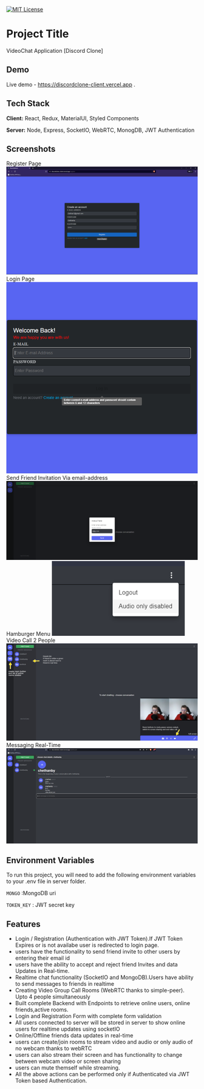 [![MIT License](https://img.shields.io/badge/License-MIT-green.svg)](https://choosealicense.com/licenses/mit/)




# Project Title
VideoChat Application [Discord Clone] 





## Demo

Live demo - https://discordclone-client.vercel.app .


## Tech Stack

**Client:** React, Redux, MaterialUI, Styled Components

**Server:** Node, Express, SocketIO, WebRTC, MonogDB, JWT Authentication


## Screenshots

Register Page
![App Screenshot](./registerPage.png)
Login Page
![App Screenshot](./loginPage.png)
Send Friend Invitation Via email-address
![App Screenshot](./sendFriendInvite.png)
Hamburger Menu
![App Screenshot](./hamburgerMenu.png)
Video Call 2 People
![App Screenshot](./videoStream.png)
Messaging Real-Time
![App Screenshot](./message.png)


## Environment Variables

To run this project, you will need to add the following environment variables to your .env file
in server folder.

`MONGO` :MongoDB uri

`TOKEN_KEY` : JWT secret key


## Features

- Login / Registration (Authentication with JWT Token).If JWT Token Expires or is not availabe user is redirected to login page.
- users have the functionality to send friend invite to other users by entering their email id
- users have the ability to accept and reject friend Invites and data Updates in Real-time.
- Realtime chat functionality (SocketIO and MongoDB).Users have ability to send messages to friends in realtime
- Creating Video Group Call Rooms (WebRTC thanks to simple-peer). Upto 4 people simultaneously
- Built complete Backend with Endpoints to retrieve online users, online friends,active rooms.
- Login and Registration Form with complete form validation
- All users connected to server will be stored in server to show online users for realtime updates using socketIO
- Online/Offline friends data updates in real-time
- users can create/join rooms to stream video and audio or only audio of no webcam thanks to webRTC
- users can also stream their screen and has functionality to change between webcam video or screen sharing
- users can mute themself while streaming.
- All the above actions can be performed only if Authenticated via JWT Token based Authentication.






